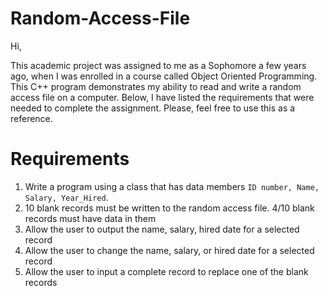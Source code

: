 # Random-Access-File

Hi,

This academic project was assigned to me as a Sophomore a few years ago, when I was enrolled in a course called Object Oriented Programming. This C++ program demonstrates my ability to read and write a random access file on a computer. Below, I have listed the requirements that were needed to complete the assignment. Please, feel free to use this as a reference.

# Requirements
1. Write a program using a class that has data members `ID number, Name, Salary, Year_Hired`.
2. 10 blank records must be written to the random access file. 4/10 blank records must have data in them
3. Allow the user to output the name, salary, hired date for a selected record
4. Allow the user to change the name, salary, or hired date for a selected record
5. Allow the user to input a complete record to replace one of the blank records
